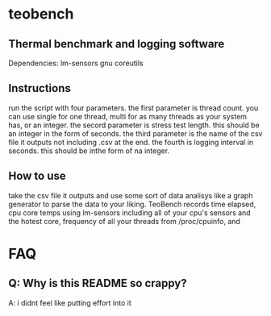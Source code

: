 # teobench
## Thermal benchmark and logging software
Dependencies: lm-sensors gnu coreutils

## Instructions
run the script with four parameters. the first parameter is thread count. you can use single for one thread, multi for as many threads as your system has, or an integer. the secord parameter is stress test length. this should be an integer in the form of seconds. the third parameter is the name of the csv file it outputs not including .csv at the end. the fourth is logging interval in seconds. this should be inthe form of na integer.

## How to use
take the csv file it outputs and use some sort of data analisys like a graph generator to parse the data to your liking. TeoBench records time elapsed, cpu core temps using lm-sensors including all of your cpu's sensors and the hotest core, frequency of all your threads from /proc/cpuinfo, and


# FAQ
## Q: Why is this README so crappy?
A: i didnt feel like putting effort into it
